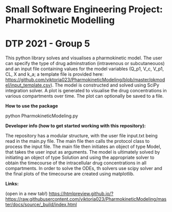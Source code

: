 # Small Software Engineering Project: Pharmokinetic Modelling
# DTP 2021 - Group 5

This python library solves and visualises a pharmokinetic model. The user can specify the type of drug adminstration (intravenous or subcutaneouos) and an input file containing values for the model variables (Q_p1, V_c, V_p1, CL, X and k_a; a template file is provided here:  https://github.com/viktoria023/PharmokineticModeling/blob/master/pkmodel/input_template.csv). The model is constructed and solved using SciPy integration solver. A plot is generated to visualise the drug concentrations in various compartments over time. The plot can optionally be saved to a file.

**How to use the package**

python PharmokineticModeling.py

**Developer info (how to get started working with this repository):**

The repository has a modular structure, with the user file input.txt being read in the main.py file. The main file then calls the protocol class to process the input file.  The main file then initiates an object of type Model, that takes the user input as arguments. The model is ultimately solved by initiating an object of type Solution and using the appropriate solver to obtain the timecourse of the intracellular drug concentrations in all compartments. In order to solve the ODEs, th solvers use scipy solver and the final plots of the timecourse are created using matplotlib.

**Links:**

(open in a new tab!)
https://htmlpreview.github.io/?https://raw.githubusercontent.com/viktoria023/PharmokineticModeling/master/docs/source/_build/index.html
